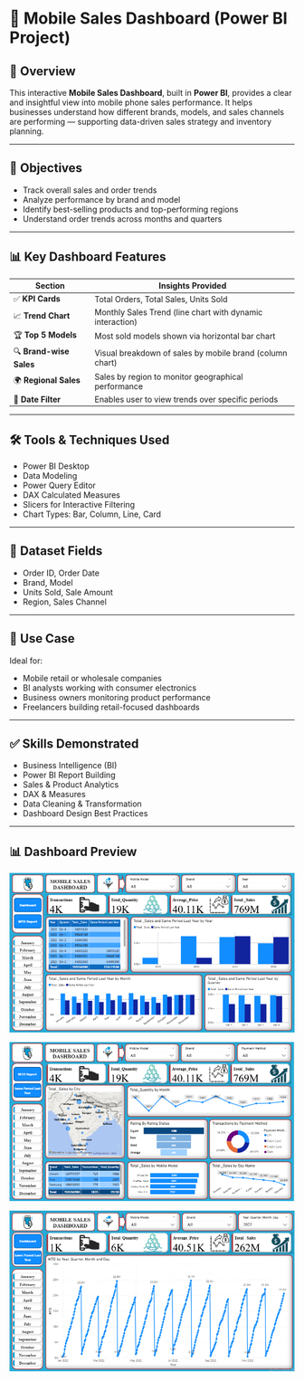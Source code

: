 # 📱 Mobile Sales Dashboard (Power BI Project)

## 📌 Overview
This interactive **Mobile Sales Dashboard**, built in **Power BI**, provides a clear and insightful view into mobile phone sales performance. It helps businesses understand how different brands, models, and sales channels are performing — supporting data-driven sales strategy and inventory planning.

---

## 🎯 Objectives
- Track overall sales and order trends  
- Analyze performance by brand and model  
- Identify best-selling products and top-performing regions  
- Understand order trends across months and quarters  

---

## 📊 Key Dashboard Features

| Section             | Insights Provided                                                |
|---------------------|------------------------------------------------------------------|
| ✅ **KPI Cards**     | Total Orders, Total Sales, Units Sold                           |
| 📈 **Trend Chart**   | Monthly Sales Trend (line chart with dynamic interaction)       |
| 🏆 **Top 5 Models**  | Most sold models shown via horizontal bar chart                 |
| 🔍 **Brand-wise Sales** | Visual breakdown of sales by mobile brand (column chart)   |
| 🌍 **Regional Sales**  | Sales by region to monitor geographical performance         |
| 📅 **Date Filter**   | Enables user to view trends over specific periods               |

---

## 🛠️ Tools & Techniques Used
- Power BI Desktop  
- Data Modeling  
- Power Query Editor  
- DAX Calculated Measures  
- Slicers for Interactive Filtering  
- Chart Types: Bar, Column, Line, Card  

---

## 📁 Dataset Fields
- Order ID, Order Date  
- Brand, Model  
- Units Sold, Sale Amount  
- Region, Sales Channel  

---

## 💼 Use Case
Ideal for:
- Mobile retail or wholesale companies  
- BI analysts working with consumer electronics  
- Business owners monitoring product performance  
- Freelancers building retail-focused dashboards  

---

## ✅ Skills Demonstrated
- Business Intelligence (BI)  
- Power BI Report Building  
- Sales & Product Analytics  
- DAX & Measures  
- Data Cleaning & Transformation  
- Dashboard Design Best Practices  
---

## 📊 Dashboard Preview

![Dashboard Screenshot](https://github.com/afiabasri/Power-BI-Project-Mobile_Sales_Dashboard/blob/main/same%20period%20last%20year.png)

![Dashboard Screenshot](https://github.com/afiabasri/Power-BI-Project-Mobile_Sales_Dashboard/blob/main/Dashboard.png)

![Dashboard Screenshot](https://github.com/afiabasri/Power-BI-Project-Mobile_Sales_Dashboard/blob/main/MTD.png)
